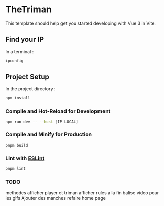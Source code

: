 # TheTriman

This template should help get you started developing with Vue 3 in Vite.

## Find your IP
In a terminal :

```sh
ipconfig
```

## Project Setup
In the project directory :
```sh
npm install
```

### Compile and Hot-Reload for Development

```sh
npm run dev -- --host [IP LOCAL]
```

### Compile and Minify for Production

```sh
pnpm build
```

### Lint with [ESLint](https://eslint.org/)

```sh
pnpm lint
```
### TODO
methodes afficher player et triman
afficher rules a la fin 
balise video pour les gifs
Ajouter des manches
refaire home page